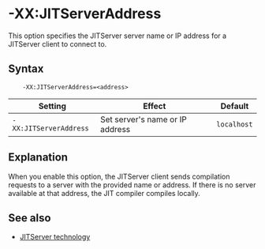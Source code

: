 <!--
* Copyright (c) 2017, 2024 IBM Corp. and others
*
* This program and the accompanying materials are made
* available under the terms of the Eclipse Public License 2.0
* which accompanies this distribution and is available at
* https://www.eclipse.org/legal/epl-2.0/ or the Apache
* License, Version 2.0 which accompanies this distribution and
* is available at https://www.apache.org/licenses/LICENSE-2.0.
*
* This Source Code may also be made available under the
* following Secondary Licenses when the conditions for such
* availability set forth in the Eclipse Public License, v. 2.0
* are satisfied: GNU General Public License, version 2 with
* the GNU Classpath Exception [1] and GNU General Public
* License, version 2 with the OpenJDK Assembly Exception [2].
*
* [1] https://www.gnu.org/software/classpath/license.html
* [2] https://openjdk.org/legal/assembly-exception.html
*
* SPDX-License-Identifier: EPL-2.0 OR Apache-2.0 OR GPL-2.0-only WITH Classpath-exception-2.0 OR GPL-2.0-only WITH OpenJDK-assembly-exception-1.0
-->

# -XX:JITServerAddress

This option specifies the JITServer server name or IP address for a JITServer client to connect to.

## Syntax

        -XX:JITServerAddress=<address>

| Setting                 | Effect | Default                                                                            |
|-------------------------|--------|:----------------------------------------------------------------------------------:|
|`-XX:JITServerAddress`           | Set server's name or IP address | `localhost`                                                                                    |

## Explanation

When you enable this option, the JITServer client sends compilation requests to a server with the provided name or address.
If there is no server available at that address, the JIT compiler compiles locally.

## See also

- [JITServer technology](jitserver.md)

<!-- ==== END OF TOPIC ==== xxjitserveraddress.md ==== -->
